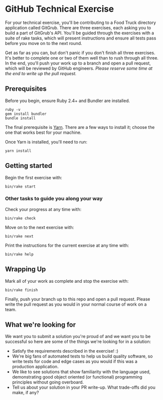 # GitHub Technical Exercise

For your technical exercise, you'll be contributing to a Food Truck directory
application called GitGrub. There are three exercises, each asking you to build
a part of GitGrub's API. You'll be guided through the exercises with a suite of
rake tasks, which will present instructions and ensure all tests pass before
you move on to the next round.

Get as far as you can, but don't panic if you don't finish all three exercises.
It's better to complete one or two of them well than to rush through all three.
In the end, you'll push your work up to a branch and open a pull request, which
will be reviewed by GitHub engineers. _Please reserve some time at the end to
write up the pull request._

## Prerequisites

Before you begin, ensure Ruby 2.4+ and Bundler are installed.

```
ruby -v
gem install bundler
bundle install
```

The final prerequisite is [Yarn](https://yarnpkg.com/lang/en/docs/install/).
There are a few ways to install it; choose the one that works best for your
machine.

Once Yarn is installed, you'll need to run:

```
yarn install 
```

## Getting started

Begin the first exercise with:

```
bin/rake start
```

### Other tasks to guide you along your way

Check your progress at any time with:

```
bin/rake check
```

Move on to the next exercise with:

```
bin/rake next
```

Print the instructions for the current exercise at any time with:

```
bin/rake help
```

## Wrapping Up

Mark all of your work as complete and stop the exercise with:

```
bin/rake finish
```

Finally, push your branch up to this repo and open a pull request. Please
write the pull request as you would in your normal course of work on a team.

## What we're looking for

We want you to submit a solution you're proud of and we want you to be
successful so here are some of the things we're looking for in a solution:

* Satisfy the requirements described in the exercise! :)
* We're big fans of automated tests to help us build quality software, so
  write tests for code and edge cases as you would if this was a production
  application.
* We like to see solutions that show familiarity with the language used,
  demonstrating good object oriented (or functional) programming principles
  without going overboard.
* Tell us about your solution in your PR write-up. What trade-offs did you
  make, if any?
 
